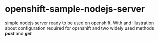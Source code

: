 # openshift-sample-nodejs-server

simple nodejs server ready to be used on openshift.
With and illustration about configuration required for openshift and two widely used methods ***post*** and ***get***
